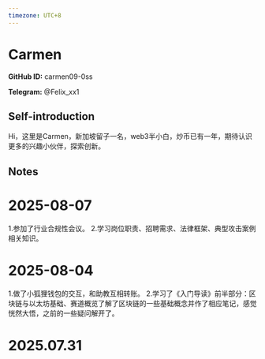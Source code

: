 ```yaml
---
timezone: UTC+8
---
```


# Carmen

**GitHub ID:** carmen09-0ss

**Telegram:** @Felix_xx1

## Self-introduction

Hi，这里是Carmen，新加坡留子一名，web3半小白，炒币已有一年，期待认识更多的兴趣小伙伴，探索创新。

## Notes

<!-- Content_START -->
# 2025-08-07

1.参加了行业合规性会议。
2.学习岗位职责、招聘需求、法律框架、典型攻击案例相关知识。

# 2025-08-04

1.做了小狐狸钱包的交互，和助教互相转账。
2.学习了《入门导读》前半部分：区块链与以太坊基础、赛道概览了解了区块链的一些基础概念并作了相应笔记，感觉恍然大悟，之前的一些疑问解开了。


# 2025.07.31


<!-- Content_END -->
